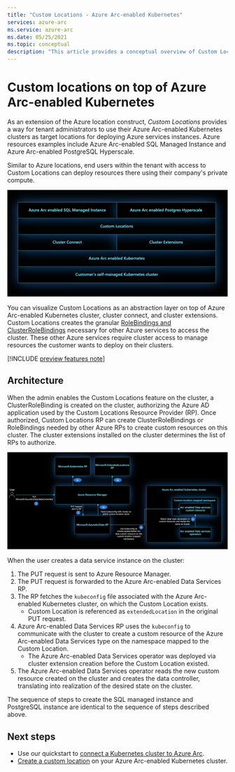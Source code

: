```yaml
---
title: "Custom Locations - Azure Arc-enabled Kubernetes"
services: azure-arc
ms.service: azure-arc
ms.date: 05/25/2021
ms.topic: conceptual
description: "This article provides a conceptual overview of Custom Locations capability of Azure Arc-enabled Kubernetes"
---
```


# Custom locations on top of Azure Arc-enabled Kubernetes

As an extension of the Azure location construct, *Custom Locations* provides a way for tenant administrators to use their Azure Arc-enabled Kubernetes clusters as target locations for deploying Azure services instances. Azure resources examples include Azure Arc-enabled SQL Managed Instance and Azure Arc-enabled PostgreSQL Hyperscale.

Similar to Azure locations, end users within the tenant with access to Custom Locations can deploy resources there using their company's private compute.

[ ![Arc platform layers](./media/conceptual-arc-platform-layers.png) ](./media/conceptual-arc-platform-layers.png#lightbox)

You can visualize Custom Locations as an abstraction layer on top of Azure Arc-enabled Kubernetes cluster, cluster connect, and cluster extensions. Custom Locations creates the granular [RoleBindings and ClusterRoleBindings](https://kubernetes.io/docs/reference/access-authn-authz/rbac/#rolebinding-and-clusterrolebinding) necessary for other Azure services to access the cluster. These other Azure services require cluster access to manage resources the customer wants to deploy on their clusters.

[!INCLUDE [preview features note](./includes/preview/preview-callout.md)]

## Architecture

When the admin enables the Custom Locations feature on the cluster, a ClusterRoleBinding is created on the cluster, authorizing the Azure AD application used by the Custom Locations Resource Provider (RP). Once authorized, Custom Locations RP can create ClusterRoleBindings or RoleBindings needed by other Azure RPs to create custom resources on this cluster. The cluster extensions installed on the cluster determines the list of RPs to authorize.

[ ![Use custom locations](./media/conceptual-custom-locations-usage.png) ](./media/conceptual-custom-locations-usage.png#lightbox)

When the user creates a data service instance on the cluster: 
1. The PUT request is sent to Azure Resource Manager.
1. The PUT request is forwarded to the Azure Arc-enabled Data Services RP. 
1. The RP fetches the `kubeconfig` file associated with the Azure Arc-enabled Kubernetes cluster, on which the Custom Location exists. 
   * Custom Location is referenced as `extendedLocation` in the original PUT request. 
1. Azure Arc-enabled Data Services RP uses the `kubeconfig` to communicate with the cluster to create a custom resource of the Azure Arc-enabled Data Services type on the namespace mapped to the Custom Location. 
   * The Azure Arc-enabled Data Services operator was deployed via cluster extension creation before the Custom Location existed. 
1. The Azure Arc-enabled Data Services operator reads the new custom resource created on the cluster and creates the data controller, translating into realization of the desired state on the cluster. 

The sequence of steps to create the SQL managed instance and PostgreSQL instance are identical to the sequence of steps described above.

## Next steps

* Use our quickstart to [connect a Kubernetes cluster to Azure Arc](./quickstart-connect-cluster.md).
* [Create a custom location](./custom-locations.md) on your Azure Arc-enabled Kubernetes cluster.
